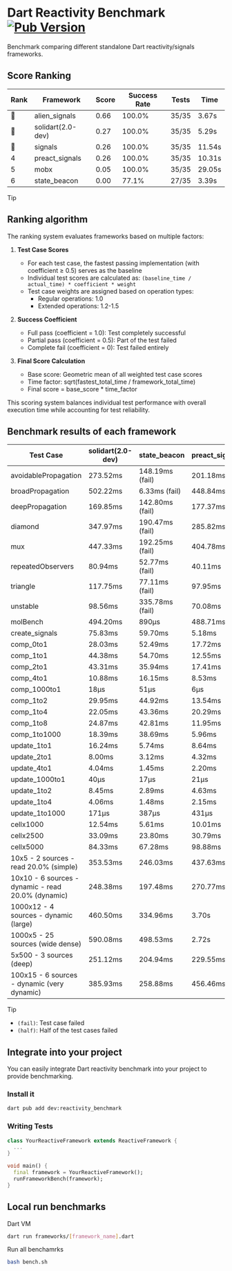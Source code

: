 # Dart Reactivity Benchmark [![Pub Version](https://img.shields.io/pub/v/reactivity_benchmark)](https://pub.dev/packages/reactivity_benchmark)

Benchmark comparing different standalone Dart reactivity/signals frameworks.

## Score Ranking

<!-- ranking start -->
| Rank | Framework | Score | Success Rate | Tests | Time |
|------|-----------|-------|--------------|-------|------|
| 🥇 | alien_signals | 0.66 | 100.0% | 35/35 | 3.67s |
| 🥈 | solidart(2.0-dev) | 0.27 | 100.0% | 35/35 | 5.29s |
| 🥉 | signals | 0.26 | 100.0% | 35/35 | 11.54s |
| 4 | preact_signals | 0.26 | 100.0% | 35/35 | 10.31s |
| 5 | mobx | 0.05 | 100.0% | 35/35 | 29.05s |
| 6 | state_beacon | 0.00 | 77.1% | 27/35 | 3.39s |

<!-- ranking end -->

> [!TIP]
> ## Ranking algorithm
>
> The ranking system evaluates frameworks based on multiple factors:
>
> 1. **Test Case Scores**
>    - For each test case, the fastest passing implementation (with coefficient ≥ 0.5) serves as the baseline
>    - Individual test scores are calculated as: `(baseline_time / actual_time) * coefficient * weight`
>    - Test case weights are assigned based on operation types:
>      - Regular operations: 1.0
>      - Extended operations: 1.2-1.5
>
> 2. **Success Coefficient**
>    - Full pass (coefficient = 1.0): Test completely successful
>    - Partial pass (coefficient = 0.5): Part of the test failed
>    - Complete fail (coefficient = 0): Test failed entirely
>
> 3. **Final Score Calculation**
>    - Base score: Geometric mean of all weighted test case scores
>    - Time factor: sqrt(fastest_total_time / framework_total_time)
>    - Final score = base_score * time_factor
>
> This scoring system balances individual test performance with overall execution time while accounting for test reliability.

## Benchmark results of each framework

<!-- test-case start -->
| Test Case | solidart(2.0-dev) | state_beacon | preact_signals | signals | mobx | alien_signals |
|---|---|---|---|---|---|---|
| avoidablePropagation | 273.52ms | 148.19ms (fail) | 201.18ms | 209.50ms | 2.41s | 185.63ms |
| broadPropagation | 502.22ms | 6.33ms (fail) | 448.84ms | 447.24ms | 4.56s | 346.29ms |
| deepPropagation | 169.85ms | 142.80ms (fail) | 177.37ms | 169.46ms | 1.62s | 125.51ms |
| diamond | 347.97ms | 190.47ms (fail) | 285.82ms | 280.60ms | 2.59s | 229.73ms |
| mux | 447.33ms | 192.25ms (fail) | 404.78ms | 412.54ms | 1.91s | 372.22ms |
| repeatedObservers | 80.94ms | 52.77ms (fail) | 40.11ms | 44.67ms | 244.18ms | 45.48ms |
| triangle | 117.75ms | 77.11ms (fail) | 97.95ms | 100.01ms | 817.22ms | 85.41ms |
| unstable | 98.56ms | 335.78ms (fail) | 70.08ms | 79.39ms | 365.89ms | 67.34ms |
| molBench | 494.20ms | 890μs | 488.71ms | 484.77ms | 583.07ms | 482.06ms |
| create_signals | 75.83ms | 59.70ms | 5.18ms | 25.20ms | 75.00ms | 28.47ms |
| comp_0to1 | 28.03ms | 52.49ms | 17.72ms | 11.22ms | 22.53ms | 7.81ms |
| comp_1to1 | 44.38ms | 54.70ms | 12.55ms | 27.30ms | 24.30ms | 4.39ms |
| comp_2to1 | 43.31ms | 35.94ms | 17.41ms | 13.51ms | 21.04ms | 2.30ms |
| comp_4to1 | 10.88ms | 16.15ms | 8.53ms | 2.26ms | 14.44ms | 9.81ms |
| comp_1000to1 | 18μs | 51μs | 6μs | 5μs | 17μs | 6μs |
| comp_1to2 | 29.95ms | 44.92ms | 13.54ms | 18.48ms | 36.66ms | 16.42ms |
| comp_1to4 | 22.05ms | 43.36ms | 20.29ms | 12.16ms | 25.05ms | 6.23ms |
| comp_1to8 | 24.87ms | 42.81ms | 11.95ms | 5.98ms | 22.73ms | 6.21ms |
| comp_1to1000 | 18.39ms | 38.69ms | 5.96ms | 4.16ms | 16.15ms | 3.35ms |
| update_1to1 | 16.24ms | 5.74ms | 8.64ms | 9.04ms | 25.23ms | 8.89ms |
| update_2to1 | 8.00ms | 3.12ms | 4.32ms | 4.50ms | 12.44ms | 2.28ms |
| update_4to1 | 4.04ms | 1.45ms | 2.20ms | 2.21ms | 7.30ms | 2.58ms |
| update_1000to1 | 40μs | 17μs | 21μs | 32μs | 69μs | 24μs |
| update_1to2 | 8.45ms | 2.89ms | 4.63ms | 4.48ms | 11.11ms | 5.25ms |
| update_1to4 | 4.06ms | 1.48ms | 2.15ms | 2.24ms | 7.17ms | 2.47ms |
| update_1to1000 | 171μs | 387μs | 431μs | 42μs | 184μs | 47μs |
| cellx1000 | 12.54ms | 5.61ms | 10.01ms | 9.55ms | 72.93ms | 7.66ms |
| cellx2500 | 33.09ms | 23.80ms | 30.79ms | 33.29ms | 257.56ms | 19.29ms |
| cellx5000 | 84.33ms | 67.28ms | 98.88ms | 67.06ms | 580.26ms | 43.39ms |
| 10x5 - 2 sources - read 20.0% (simple) | 353.53ms | 246.03ms | 437.63ms | 515.72ms | 2.15s | 231.31ms |
| 10x10 - 6 sources - dynamic - read 20.0% (dynamic) | 248.38ms | 197.48ms | 270.77ms | 286.87ms | 1.65s | 176.16ms |
| 1000x12 - 4 sources - dynamic (large) | 460.50ms | 334.96ms | 3.70s | 3.96s | 1.99s | 282.65ms |
| 1000x5 - 25 sources (wide dense) | 590.08ms | 498.53ms | 2.72s | 3.58s | 3.88s | 411.68ms |
| 5x500 - 3 sources (deep) | 251.12ms | 204.94ms | 229.55ms | 223.82ms | 1.21s | 191.57ms |
| 100x15 - 6 sources - dynamic (very dynamic) | 385.93ms | 258.88ms | 456.46ms | 489.81ms | 1.82s | 261.88ms |

<!-- test-case end -->

> [!TIP]
> - `(fail)`: Test case failed
> - `(half)`: Half of the test cases failed

## Integrate into your project

You can easily integrate Dart reactivity benchmark into your project to provide benchmarking.

### Install it

```bash
dart pub add dev:reactivity_benchmark
```

### Writing Tests

```dart
class YourReactiveFramework extends ReactiveFramework {
  ...
}

void main() {
  final framework = YourReactiveFramework();
  runFrameworkBench(framework);
}
```

## Local run benchmarks

Dart VM
```bash
dart run frameworks/[framework_name].dart
```

Run all benchamrks
```bash
bash bench.sh
```
